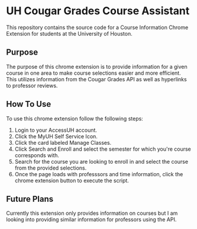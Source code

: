 # UH Cougar Grades Course Assistant
This repository contains the source code for a Course Information Chrome Extension for students at the University of Houston. 

## Purpose
The purpose of this chrome extension is to provide information for a given course in one area to make course selections easier and more efficient. This utilizes information from the Cougar Grades API as well as hyperlinks to professor reviews.

## How To Use
To use this chrome extension follow the following steps:
  1. Login to your AccessUH account.
  2. Click the MyUH Self Service Icon.
  3. Click the card labeled Manage Classes.
  4. Click Search and Enroll and select the semester for which you're course corresponds with.
  5. Search for the course you are looking to enroll in and select the course from the provided selections.
  6. Once the page loads with professsors and time information, click the chrome extension button to execute the script.

## Future Plans
Currently this extension only provides information on courses but I am looking into providing similar information for professors using the API.
